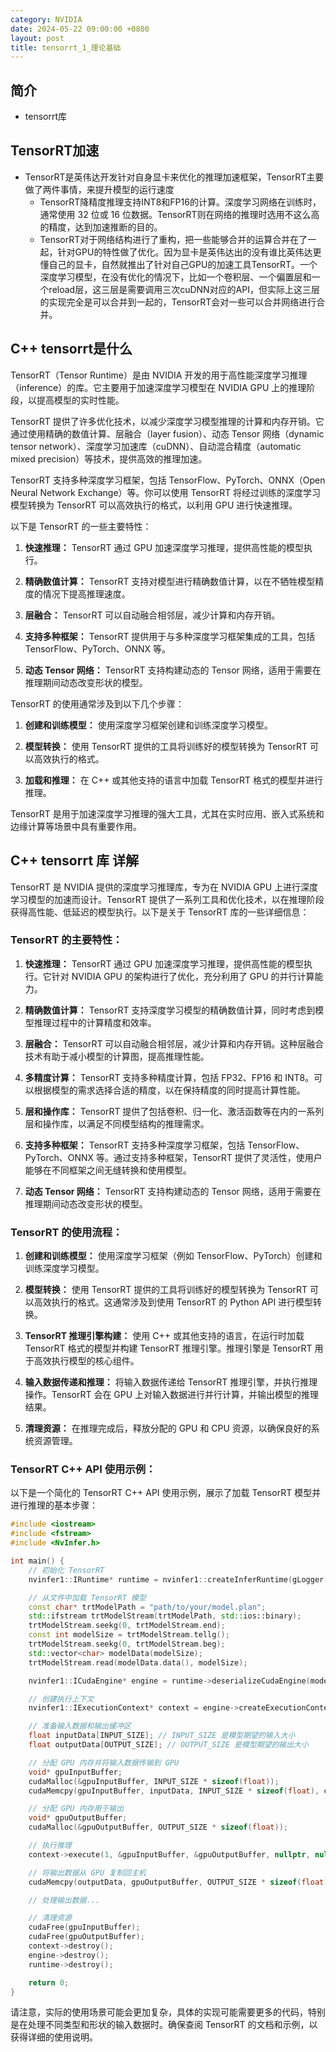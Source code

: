 ```yaml
---
category: NVIDIA
date: 2024-05-22 09:00:00 +0800
layout: post
title: tensorrt_1_理论基础
---
```

## 简介

+ tensorrt库

## TensorRT加速

+ TensorRT是英伟达开发针对自身显卡来优化的推理加速框架，TensorRT主要做了两件事情，来提升模型的运行速度
  + TensorRT降精度推理支持INT8和FP16的计算。深度学习网络在训练时，通常使用 32 位或 16 位数据。TensorRT则在网络的推理时选用不这么高的精度，达到加速推断的目的。
  + TensorRT对于网络结构进行了重构，把一些能够合并的运算合并在了一起，针对GPU的特性做了优化。因为显卡是英伟达出的没有谁比英伟达更懂自己的显卡，自然就推出了针对自己GPU的加速工具TensorRT。一个深度学习模型，在没有优化的情况下，比如一个卷积层、一个偏置层和一个reload层，这三层是需要调用三次cuDNN对应的API，但实际上这三层的实现完全是可以合并到一起的，TensorRT会对一些可以合并网络进行合并。

## C++ tensorrt是什么

TensorRT（Tensor Runtime）是由 NVIDIA 开发的用于高性能深度学习推理（inference）的库。它主要用于加速深度学习模型在 NVIDIA GPU 上的推理阶段，以提高模型的实时性能。

TensorRT 提供了许多优化技术，以减少深度学习模型推理的计算和内存开销。它通过使用精确的数值计算、层融合（layer fusion）、动态 Tensor 网络（dynamic tensor network）、深度学习加速库（cuDNN）、自动混合精度（automatic mixed precision）等技术，提供高效的推理加速。

TensorRT 支持多种深度学习框架，包括 TensorFlow、PyTorch、ONNX（Open Neural Network Exchange）等。你可以使用 TensorRT 将经过训练的深度学习模型转换为 TensorRT 可以高效执行的格式，以利用 GPU 进行快速推理。

以下是 TensorRT 的一些主要特性：

1. **快速推理：** TensorRT 通过 GPU 加速深度学习推理，提供高性能的模型执行。

2. **精确数值计算：** TensorRT 支持对模型进行精确数值计算，以在不牺牲模型精度的情况下提高推理速度。

3. **层融合：** TensorRT 可以自动融合相邻层，减少计算和内存开销。

4. **支持多种框架：** TensorRT 提供用于与多种深度学习框架集成的工具，包括 TensorFlow、PyTorch、ONNX 等。

5. **动态 Tensor 网络：** TensorRT 支持构建动态的 Tensor 网络，适用于需要在推理期间动态改变形状的模型。

TensorRT 的使用通常涉及到以下几个步骤：

1. **创建和训练模型：** 使用深度学习框架创建和训练深度学习模型。

2. **模型转换：** 使用 TensorRT 提供的工具将训练好的模型转换为 TensorRT 可以高效执行的格式。

3. **加载和推理：** 在 C++ 或其他支持的语言中加载 TensorRT 格式的模型并进行推理。

TensorRT 是用于加速深度学习推理的强大工具，尤其在实时应用、嵌入式系统和边缘计算等场景中具有重要作用。

## C++ tensorrt 库 详解

TensorRT 是 NVIDIA 提供的深度学习推理库，专为在 NVIDIA GPU 上进行深度学习模型的加速而设计。TensorRT 提供了一系列工具和优化技术，以在推理阶段获得高性能、低延迟的模型执行。以下是关于 TensorRT 库的一些详细信息：

### TensorRT 的主要特性：

1. **快速推理：** TensorRT 通过 GPU 加速深度学习推理，提供高性能的模型执行。它针对 NVIDIA GPU 的架构进行了优化，充分利用了 GPU 的并行计算能力。

2. **精确数值计算：** TensorRT 支持深度学习模型的精确数值计算，同时考虑到模型推理过程中的计算精度和效率。

3. **层融合：** TensorRT 可以自动融合相邻层，减少计算和内存开销。这种层融合技术有助于减小模型的计算图，提高推理性能。

4. **多精度计算：** TensorRT 支持多种精度计算，包括 FP32、FP16 和 INT8。可以根据模型的需求选择合适的精度，以在保持精度的同时提高计算性能。

5. **层和操作库：** TensorRT 提供了包括卷积、归一化、激活函数等在内的一系列层和操作库，以满足不同模型结构的推理需求。

6. **支持多种框架：** TensorRT 支持多种深度学习框架，包括 TensorFlow、PyTorch、ONNX 等。通过支持多种框架，TensorRT 提供了灵活性，使用户能够在不同框架之间无缝转换和使用模型。

7. **动态 Tensor 网络：** TensorRT 支持构建动态的 Tensor 网络，适用于需要在推理期间动态改变形状的模型。

### TensorRT 的使用流程：

1. **创建和训练模型：** 使用深度学习框架（例如 TensorFlow、PyTorch）创建和训练深度学习模型。

2. **模型转换：** 使用 TensorRT 提供的工具将训练好的模型转换为 TensorRT 可以高效执行的格式。这通常涉及到使用 TensorRT 的 Python API 进行模型转换。

3. **TensorRT 推理引擎构建：** 使用 C++ 或其他支持的语言，在运行时加载 TensorRT 格式的模型并构建 TensorRT 推理引擎。推理引擎是 TensorRT 用于高效执行模型的核心组件。

4. **输入数据传递和推理：** 将输入数据传递给 TensorRT 推理引擎，并执行推理操作。TensorRT 会在 GPU 上对输入数据进行并行计算，并输出模型的推理结果。

5. **清理资源：** 在推理完成后，释放分配的 GPU 和 CPU 资源，以确保良好的系统资源管理。

### TensorRT C++ API 使用示例：

以下是一个简化的 TensorRT C++ API 使用示例，展示了加载 TensorRT 模型并进行推理的基本步骤：

```cpp
#include <iostream>
#include <fstream>
#include <NvInfer.h>

int main() {
    // 初始化 TensorRT
    nvinfer1::IRuntime* runtime = nvinfer1::createInferRuntime(gLogger);

    // 从文件中加载 TensorRT 模型
    const char* trtModelPath = "path/to/your/model.plan";
    std::ifstream trtModelStream(trtModelPath, std::ios::binary);
    trtModelStream.seekg(0, trtModelStream.end);
    const int modelSize = trtModelStream.tellg();
    trtModelStream.seekg(0, trtModelStream.beg);
    std::vector<char> modelData(modelSize);
    trtModelStream.read(modelData.data(), modelSize);

    nvinfer1::ICudaEngine* engine = runtime->deserializeCudaEngine(modelData.data(), modelSize, nullptr);

    // 创建执行上下文
    nvinfer1::IExecutionContext* context = engine->createExecutionContext();

    // 准备输入数据和输出缓冲区
    float inputData[INPUT_SIZE]; // INPUT_SIZE 是模型期望的输入大小
    float outputData[OUTPUT_SIZE]; // OUTPUT_SIZE 是模型期望的输出大小

    // 分配 GPU 内存并将输入数据传输到 GPU
    void* gpuInputBuffer;
    cudaMalloc(&gpuInputBuffer, INPUT_SIZE * sizeof(float));
    cudaMemcpy(gpuInputBuffer, inputData, INPUT_SIZE * sizeof(float), cudaMemcpyHostToDevice);

    // 分配 GPU 内存用于输出
    void* gpuOutputBuffer;
    cudaMalloc(&gpuOutputBuffer, OUTPUT_SIZE * sizeof(float));

    // 执行推理
    context->execute(1, &gpuInputBuffer, &gpuOutputBuffer, nullptr, nullptr);

    // 将输出数据从 GPU 复制回主机
    cudaMemcpy(outputData, gpuOutputBuffer, OUTPUT_SIZE * sizeof(float), cudaMemcpyDeviceToHost);

    // 处理输出数据...

    // 清理资源
    cudaFree(gpuInputBuffer);
    cudaFree(gpuOutputBuffer);
    context->destroy();
    engine->destroy();
    runtime->destroy();

    return 0;
}
```

请注意，实际的使用场景可能会更加复杂，具体的实现可能需要更多的代码，特别是在处理不同类型和形状的输入数据时。确保查阅 TensorRT 的文档和示例，以获得详细的使用说明。